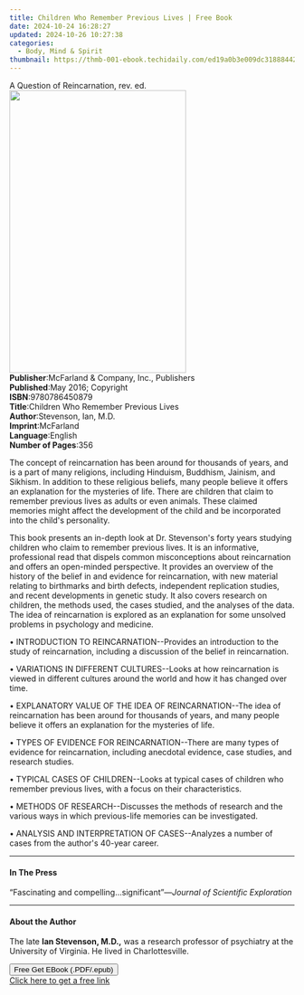 ```yaml
---
title: Children Who Remember Previous Lives | Free Book
date: 2024-10-24 16:28:27
updated: 2024-10-26 10:27:38
categories:
  - Body, Mind & Spirit
thumbnail: https://thmb-001-ebook.techidaily.com/ed19a0b3e009dc31888442729adbabea1e6c90e248c39d22088cd93cf3b86886.jpg
---
```

<main id="book-container">
  <div class="flex flex-col">
    <div class="book-brief flex-1 py-6 px-4 sm:p-6 md:py-10 md:px-8">
      <!-- brief-->
      <div class="book-brief-main">A Question of Reincarnation, rev. ed.</div>
    </div>
    <div
      class="book-meta-info flex-1 grid gap-4 col-start-1 col-end-3 row-start-1 sm:mb-6 sm:grid-cols-4 lg:gap-6 lg:col-start-2 lg:row-end-6 lg:row-span-6 lg:mb-0"
    >
      <div
        class="book-meta-info-left place-content-center mt-4 p-4 text-sm leading-6 col-start-2 col-span-2 dark:text-slate-400"
      >
        <img
          class="w-full h-500 object-cover rounded-lg sm:h-255 sm:col-span-2 lg:col-span-full"
          src="https://img-001-ebook.techidaily.com/a25b6828aea7000f091046c2c074f7e2c02ed65b4ff016a04c7d502b01ca54b5.jpg"
          alt=""
          width="312"
          height="500"
        />
      </div>
      <div
        class="book-meta-info-right mt-2 col-start-1 row-start-2 col-span-3 self-center"
      >
        <!-- meta data  -->
        <div class="flex flex-col px-4 md:px-8">
          <div class="flex-1">
            <strong>Publisher</strong>:<span class="px-2"
              >McFarland &amp; Company, Inc., Publishers</span
            >
          </div>
          <div class="flex-1">
            <strong>Published</strong>:<span class="px-2"
              >May 2016; Copyright</span
            >
          </div>
          <div class="flex-1">
            <strong>ISBN</strong>:<span class="px-2">9780786450879</span>
          </div>
          <div class="flex-1">
            <strong>Title</strong>:<span class="px-2"
              >Children Who Remember Previous Lives</span
            >
          </div>
          <div class="flex-1">
            <strong>Author</strong>:<span class="px-2"
              >Stevenson, Ian, M.D.</span
            >
          </div>
          <div class="flex-1">
            <strong>Imprint</strong>:<span class="px-2">McFarland</span>
          </div>
          <div class="flex-1">
            <strong>Language</strong>:<span class="px-2">English</span>
          </div>
          <div class="flex-1">
            <strong>Number of Pages</strong>:<span class="px-2">356</span>
          </div>
        </div>
      </div>
    </div>
    <div class="book-description flex-1 py-6 px-4 sm:p-6 md:py-10 md:px-8">
      <div class="book-description-main">
        <div accordion-content="" id="description">
          <p>
            The concept of reincarnation has been around for thousands of years,
            and is a part of many religions, including Hinduism, Buddhism,
            Jainism, and Sikhism. In addition to these religious beliefs, many
            people believe it offers an explanation for the mysteries of life.
            There are children that claim to remember previous lives as adults
            or even animals. These claimed memories might affect the development
            of the child and be incorporated into the child's personality.
          </p>
          <p>
            This book presents an in-depth look at Dr. Stevenson's forty years
            studying children who claim to remember previous lives. It is an
            informative, professional read that dispels common misconceptions
            about reincarnation and offers an open-minded perspective. It
            provides an overview of the history of the belief in and evidence
            for reincarnation, with new material relating to birthmarks and
            birth defects, independent replication studies, and recent
            developments in genetic study. It also covers research on children,
            the methods used, the cases studied, and the analyses of the data.
            The idea of reincarnation is explored as an explanation for some
            unsolved problems in psychology and medicine.
          </p>
          <p>
            • INTRODUCTION TO REINCARNATION--Provides an introduction to the
            study of reincarnation, including a discussion of the belief in
            reincarnation.
          </p>
          <p>
            • VARIATIONS IN DIFFERENT CULTURES--Looks at how reincarnation is
            viewed in different cultures around the world and how it has changed
            over time.
          </p>
          <p>
            • EXPLANATORY VALUE OF THE IDEA OF REINCARNATION--The idea of
            reincarnation has been around for thousands of years, and many
            people believe it offers an explanation for the mysteries of life.
          </p>
          <p>
            • TYPES OF EVIDENCE FOR REINCARNATION--There are many types of
            evidence for reincarnation, including anecdotal evidence, case
            studies, and research studies.
          </p>
          <p>
            • TYPICAL CASES OF CHILDREN--Looks at typical cases of children who
            remember previous lives, with a focus on their characteristics.
          </p>
          <p>
            • METHODS OF RESEARCH--Discusses the methods of research and the
            various ways in which previous-life memories can be investigated.
          </p>
          <p>
            • ANALYSIS AND INTERPRETATION OF CASES--Analyzes a number of cases
            from the author's 40-year career.
          </p>
        </div>
        <div class="accordion-fader"></div>
      </div>
    </div>
    <div class="book-excerpts flex-1 py-6 px-4 sm:p-6 md:py-10 md:px-8">
      <!-- excerpts-->
      <div class="book-excerpts-main">
        <hr />
        <h4 class="placeholder placeholder-heading">
          <span>In The Press</span>
        </h4>
        <p>
          “Fascinating and compelling...significant”—<i
            >Journal of Scientific Exploration</i
          >
        </p>
      </div>
    </div>
    <div class="book-about-author flex-1 py-6 px-4 sm:p-6 md:py-10 md:px-8">
      <!-- about author-->
      <div class="book-main-author-main">
        <hr />
        <h4 class="placeholder placeholder-heading">
          <span>About the Author</span>
        </h4>
        <p>
          The late <b>Ian Stevenson, M.D.,</b> was a research professor of
          psychiatry at the University of Virginia. He lived in Charlottesville.
        </p>
      </div>
    </div>
    <div class="book-free-get flex-1 py-6 px-4 sm:p-6 md:py-10 md:px-8">
      <button
        id="btn-free-get"
        class="bg-blue-500 hover:bg-blue-700 text-white font-bold py-2 px-4 rounded"
      >
        Free Get EBook (.PDF/.epub)
      </button>
      <div id="countdown-display" class="px-2 text-lg mt-2"></div>
      <a
        id="free-link"
        class="hidden bg-blue-500 hover:bg-blue-700 text-white font-bold py-2 px-4 rounded"
        href="https://www.ebooks.com/en-us/book/2416121/children-who-remember-previous-lives/stevenson-ian-m-d/"
        target="_blank"
        >Click here to get a free link</a
      >
    </div>
    <script>
      let countdownTime = 0;
      let countdownInterval = null;
      document
        .getElementById('btn-free-get')
        .addEventListener('click', startCountdown);
      function startCountdown() {
        countdownTime = new Date().getTime() + 60000 * 3;
        countdownInterval = setInterval(updateCountdown, 1000);
        document.getElementById('btn-free-get').disabled = true;
        document
          .getElementById('btn-free-get')
          .classList.add('bg-gray-500', 'cursor-not-allowed');
      }
      function updateCountdown() {
        let currentTime = new Date().getTime();
        let timeLeft = countdownTime - currentTime;
        let secondsLeft = Math.floor(timeLeft / 1000);
        document.getElementById('countdown-display').innerHTML =
          `Remaining time: ${secondsLeft} seconds.`;
        if (secondsLeft <= 0) {
          clearInterval(countdownInterval);
          document.getElementById('btn-free-get').classList.add('hidden');
          document.getElementById('free-link').classList.remove('hidden');
          document.getElementById('countdown-display').innerHTML = '';
        }
      }
    </script>
  </div>
</main>
